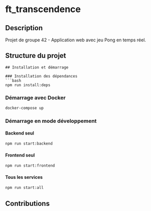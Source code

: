 # ft_transcendence

## Description
Projet de groupe 42 - Application web avec jeu Pong en temps réel.

## Structure du projet

```
## Installation et démarrage

### Installation des dépendances
```bash
npm run install:deps
```

### Démarrage avec Docker
```bash
docker-compose up
```

### Démarrage en mode développement

#### Backend seul
```bash
npm run start:backend
```

#### Frontend seul
```bash
npm run start:frontend
```

#### Tous les services
```bash
npm run start:all
```
## Contributions

